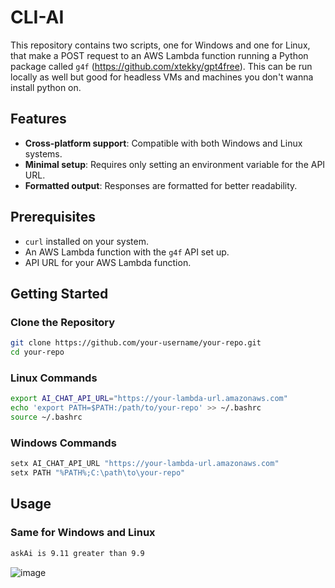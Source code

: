 # CLI-AI

This repository contains two scripts, one for Windows and one for Linux, that make a POST request to an AWS Lambda function running a Python package called `g4f` (https://github.com/xtekky/gpt4free). This can be run locally as well but good for headless VMs and machines you don't wanna install python on.

## Features

- **Cross-platform support**: Compatible with both Windows and Linux systems.
- **Minimal setup**: Requires only setting an environment variable for the API URL.
- **Formatted output**: Responses are formatted for better readability.

## Prerequisites

- `curl` installed on your system.
- An AWS Lambda function with the `g4f` API set up.
- API URL for your AWS Lambda function.

## Getting Started

### Clone the Repository

```bash
git clone https://github.com/your-username/your-repo.git
cd your-repo
```

### Linux Commands
```bash
export AI_CHAT_API_URL="https://your-lambda-url.amazonaws.com"
echo 'export PATH=$PATH:/path/to/your-repo' >> ~/.bashrc
source ~/.bashrc
```

### Windows Commands
```bash
setx AI_CHAT_API_URL "https://your-lambda-url.amazonaws.com"
setx PATH "%PATH%;C:\path\to\your-repo"
```

## Usage

### Same for Windows and Linux
```bash
askAi is 9.11 greater than 9.9
```
![image](https://github.com/user-attachments/assets/bd991593-4ddf-4b25-986f-3f821fbd9cd1)

